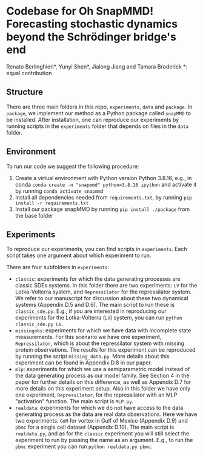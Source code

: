 # Codebase for Oh SnapMMD! Forecasting stochastic dynamics beyond the Schrödinger bridge's end
Renato Berlinghieri*, Yunyi Shen*, Jialong Jiang and Tamara Broderick
*: equal contribution
## Structure
There are three main folders in this repo, `experiments`, `data` and `package`. In `package`, we implement our method as a Python package called `snapMMD` to be installed. After installation, one can reproduce our experiments by running scripts in the `experiments` folder that depends on files in the `data` folder.

## Environment
To run our code we suggest the following procedure:

1) Create a virtual environment with Python version Python 3.8.16, e.g., in conda `conda create -n "snapmmd" python=3.8.16 ipython` and activate it by running `conda activate snapmmd`
2) Install all dependencies needed from `requirements.txt`, by running `pip install -r requirements.txt`
3) Install our package snapMMD by running `pip install ./package` from the base folder

## Experiments
To reproduce our experiments, you can find scripts in `experiments`. Each script takes one argument about which experiment to run. 

There are four subfolders in `experiments`:
- `classic`: experiments for which the data generating processes are classic SDEs systems. In this folder there are two experiments: `LV` for the Lotka-Volterra system, and `Repressilator` for the repressilator system. We refer to our manuscript for discussion about these two dynamical systems (Appendix D.5 and D.6). The main script to run these is `classic_sde.py`. E.g., if you are interested in reproducing our experiments for the Lotka-Volterra (`LV`) system, you can run `python classic_sde.py LV`. 
- `missingobs`: experiments for which we have data with incomplete state measurements. For this scenario we have one experiment, `Repressilator`, which is about the repressilator system with missing protein observations. The results for this experiment can be reproduced by running the script `missing_data.py`. More details about this experiment can be found in Appendix D.8 in our paper. 
- `mlp`: experiments for which we use a semiparametric model instead of the data generating process as our model family. See Section 4 in the paper for further details on this difference, as well as Appendix D.7 for more details on this experiment setup.  Also in this folder we have only one experiment, `Repressilator`, for the repressilator with an MLP "activation" function. The main script is `MLP.py`.
- `realdata`: experiments for which we do not have access to the data generating process as the data are real data observations. Here we have two experiments: `GoM` for vortex in Gulf of Mexico (Appendix D.9) and `pbmc` for a single cell dataset (Appendix D.10). The main script is `realdata.py`, and as for the `classic` experiment you will still select the experiment to run by passing the name as an argument. E.g., to run the `pbmc` experiment you can run `python realdata.py pbmc`. 


